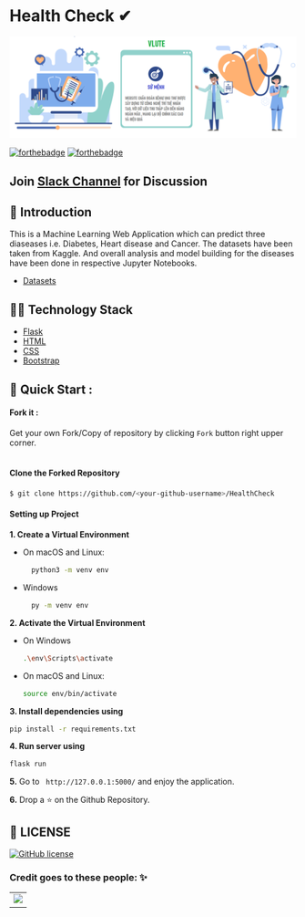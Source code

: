 # Health Check ✔

<p align="center">
  <a href="https://github.com/kritikaparmar-programmer/HealthCheck">
    <img src="https://github.com/kritikaparmar-programmer/HealthCheck/blob/main/static/bg_healthcheck.png" alt="image" >
  </a>

[![forthebadge](https://forthebadge.com/images/badges/built-with-love.svg)](https://forthebadge.com)
[![forthebadge](https://forthebadge.com/images/badges/made-with-python.svg)](https://forthebadge.com)

<p align="center"><h2>Join <a href="https://join.slack.com/t/newworkspace-bzg8318/shared_invite/zt-mkgixmly-GFjx2bFPetz837_V24h_1Q">Slack Channel</a> for Discussion</h2></p>

## 👀 Introduction

This is a Machine Learning Web Application which can predict three diaseases i.e. Diabetes, Heart disease and Cancer. The datasets have been taken from Kaggle. And overall analysis and model building for the diseases have been done in respective Jupyter Notebooks.

- [Datasets](https://github.com/kritikaparmar-programmer/HealthCheck/tree/main/Datasets)

## 👩‍💻 Technology Stack

- [Flask](https://github.com/pallets/flask)
- [HTML](https://www.w3.org/TR/html52/)
- [CSS](https://developer.mozilla.org/en-US/docs/Web/CSS)
- [Bootstrap](https://getbootstrap.com/)

## 🚀 Quick Start :

#### Fork it :

Get your own Fork/Copy of repository by clicking `Fork` button right upper corner.<br><br>

#### Clone the Forked Repository

```bash
$ git clone https://github.com/<your-github-username>/HealthCheck
```

#### Setting up Project

**1. Create a Virtual Environment**

- On macOS and Linux: 
  ```bash
    python3 -m venv env
  ```
- Windows
  ```bash
    py -m venv env
  ````

**2. Activate the Virtual Environment**
  - On Windows
    ```bash
    .\env\Scripts\activate
    ```
  - On macOS and Linux:
    ```bash
    source env/bin/activate
    ```

**3. Install dependencies using**
```bash
pip install -r requirements.txt
````

**4. Run server using**

```bash
flask run
```

**5.** Go to ` http://127.0.0.1:5000/` and enjoy the application.

**6.** Drop a ⭐ on the Github Repository.

## 📜 LICENSE

[![GitHub license](https://img.shields.io/github/license/kritikaparmar-programmer/HealthCheck?logo=github)](https://github.com/kritikaparmar-programmer/HealthCheck/blob/main/LICENSE)

### Credit goes to these people: ✨

<table>
	<tr>
		<td>
			<a href="https://github.com/kritikaparmar-programmer/HealthCheck/graphs/contributors">
  <img src="https://contrib.rocks/image?repo=kritikaparmar-programmer/HealthCheck" />
</a>
		</td>
	</tr>
</table>

